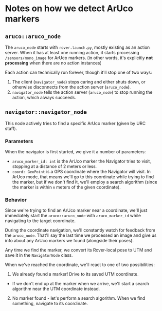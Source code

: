 # Notes on how we detect ArUco markers

## `aruco::aruco_node`

The `aruco_node` starts with `rover.launch.py`, mostly existing as an action server. When it has at least one running action, it starts processing `/sensors/mono_image` for ArUco markers. (in other words, it's explicitly **not processing** when there are no action instances)

Each action can technically run forever, though it'll stop one of two ways:

1. The client (`navigator_node`) stops caring and either shuts down, or otherwise disconnects from the action server (`aruco_node`).
2. `navigator_node` tells the action server (`aruco_node`) to stop running the action, which always succeeds.

## `navigator::navigator_node`

This node actively tries to find a specific ArUco marker (given by URC staff).

### Parameters

When the navigator is first started, we give it a number of parameters:

- `aruco_marker_id: int` is the ArUco marker the Navigator tries to visit, stopping at a distance of 2 meters or less.
- `coord: GeoPoint` is a GPS coordinate where the Navigator will visit. In ArUco mode, that means we'll go to this coordinate while trying to find the marker, but if we don't find it, we'll employ a search algorithm (since the marker is within `n` meters of the given coordinate).

### Behavior

Since we're trying to find an ArUco marker near a coordinate, we'll just immediately start the `aruco::aruco_node` with `aruco_marker_id` while navigating to the target coordinate.

During the coordinate navigation, we'll constantly watch for feedback from the `aruco_node`. That'll say the last time we processed an image and give us info about any ArUco markers we found (alongside their poses).

Any time we find the marker, we convert its Rover-local pose to UTM and save it in the `NavigatorNode` class.

When we've reached the coordinate, we'll react to one of two possibilities:

1. We already found a marker! Drive to its saved UTM coordinate.

- If we don't end up at the marker when we arrive, we'll start a search algorithm near the UTM coordinate instead.

2. No marker found - let's perform a search algorithm. When we find something, navigate to its coordinate.

